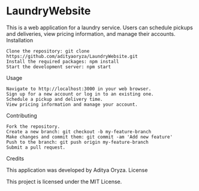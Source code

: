 # LaundryWebsite

This is a web application for a laundry service. Users can schedule pickups and deliveries, view pricing information, and manage their accounts.
Installation

    Clone the repository: git clone https://github.com/adityaoryza/LaundryWebsite.git
    Install the required packages: npm install
    Start the development server: npm start

Usage

    Navigate to http://localhost:3000 in your web browser.
    Sign up for a new account or log in to an existing one.
    Schedule a pickup and delivery time.
    View pricing information and manage your account.

Contributing

    Fork the repository.
    Create a new branch: git checkout -b my-feature-branch
    Make changes and commit them: git commit -am 'Add new feature'
    Push to the branch: git push origin my-feature-branch
    Submit a pull request.

Credits

This application was developed by Aditya Oryza.
License

This project is licensed under the MIT License.
